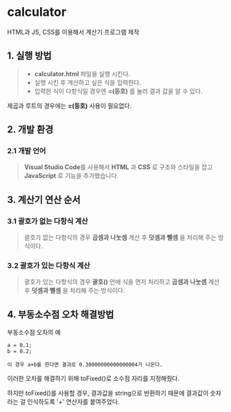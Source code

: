 # calculator
HTML과 JS, CSS를 이용해서 계산기 프로그램 제작

## 1. 실행 방법

> - **calculator.html** 파일을 실행 시킨다.
> - 실행 시킨 후 계산하고 싶은 식을 입력한다.
> - 입력한 식이 다항식일 경우엔 **=(등호)** 를 눌러 결과 값을 알 수 있다.

제곱과 루트의 경우에는 **=(등호)** 사용이 필요없다.


## 2. 개발 환경
### 2.1 개발 언어

>**Visual Studio Code**를 사용해서 **HTML** 과 **CSS** 로 구조와 스타일을 잡고 **JavaScript** 로 기능을 추가했습니다.


## 3. 계산기 연산 순서
### 3.1 괄호가 없는 다항식 계산
> 괄호가 없는 다항식의 경우 **곱셈과 나눗셈** 계산 후 **덧셈과 뺄셈** 을 처리해 주는 방식이다.

### 3.2 괄호가 있는 다항식 계산
> 괄호가 있는 다항식의 경우 **괄호()** 안에 식을 먼저 처리하고 **곱셈과 나눗셈** 계산 후 **덧셈과 뺄셈** 을 처리해 주는 방식이다.

## 4. 부동소수점 오차 해결방법
부동소수점 오차의 예

    a = 0.1;
    b = 0.2;
    
    이 경우 a+b를 한다면 결과로 0.30000000000000004가 나온다.
    
이러한 오차를 해결하기 위해 toFixed()로 소수점 자리를 지정해줬다.

하지만 toFixed()를 사용할 경우, 결과값을 string으로 반환하기 때문에 결과값이 숫자라는 걸 인식하도록 '+' 연산자를 붙여주었다.

